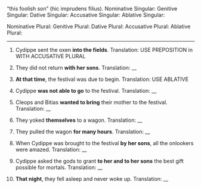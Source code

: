 “this foolish son” (hic imprudens filius).
Nominative Singular:
Genitive Singular:
Dative Singular:
Accusative Singular:
Ablative Singular:

Nominative Plural:
Genitive Plural:
Dative Plural:
Accusative Plural:
Ablative Plural:

---

1. Cydippe sent the oxen **into the fields**. Translation: USE PREPOSITION in WITH ACCUSATIVE PLURAL

2. They did not return **with her sons**. Translation: __

3. **At that time**, the festival was due to begin. Translation: USE ABLATIVE

4. Cydippe **was not able to go** to the festival. Translation: __

5. Cleops and Bitias **wanted to bring** their mother to the festival. Translation: __

6. They yoked **themselves** to a wagon. Translation: __

7. They pulled the wagon **for many hours**. Translation: __

8. When Cydippe was brought to the festival **by her sons**, all the onlookers were amazed. Translation: __

9. Cydippe asked the gods to grant **to her and to her sons** the best gift possible for mortals. Translation: __

10. **That night**, they fell asleep and never woke up. Translation: __
